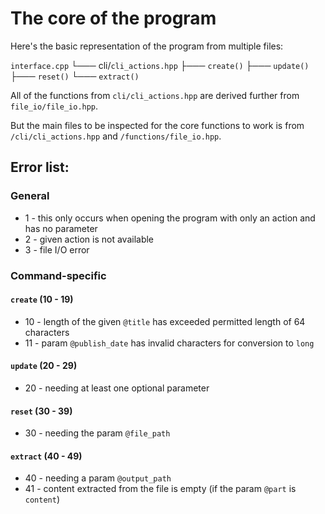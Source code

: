 # The core of the program

Here's the basic representation of the program from multiple files:

`interface.cpp`
    └─── cli/`cli_actions.hpp`
        ├─── `create()`
        ├─── `update()`
        ├─── `reset()`
        └─── `extract()`

All of the functions from `cli/cli_actions.hpp` are derived further from `file_io/file_io.hpp`.

But the main files to be inspected for the core functions to work is from `/cli/cli_actions.hpp` and `/functions/file_io.hpp`.

## Error list:
### General
- 1 - this only occurs when opening the program with only an action and has no parameter
- 2 - given action is not available
- 3 - file I/O error

### Command-specific
#### `create` (10 - 19) 
- 10 - length of the given `@title` has exceeded permitted length of 64 characters
- 11 - param `@publish_date` has invalid characters for conversion to `long`

#### `update` (20 - 29)
- 20 - needing at least one optional parameter

#### `reset` (30 - 39)
- 30 - needing the param `@file_path`

#### `extract` (40 - 49)
- 40 - needing a param `@output_path`
- 41 - content extracted from the file is empty (if the param `@part` is `content`)

